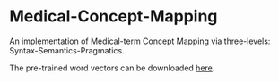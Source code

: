 # Medical-Concept-Mapping
An implementation of Medical-term Concept Mapping via three-levels: Syntax-Semantics-Pragmatics.

The pre-trained word vectors can be downloaded [here](https://drive.google.com/file/d/1b_D5OQHm1XFlHKcMaWUJ8ABiQNPM0meS/view?usp=sharing).
